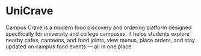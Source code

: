 # UniCrave

Campus Crave is a modern food discovery and ordering platform designed specifically for university and college campuses. It helps students explore nearby cafes, canteens, and food joints, view menus, place orders, and stay updated on campus food events — all in one place.

